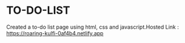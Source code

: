 # TO-DO-LIST
Created a to-do list page using html, css and javascript.Hosted Link : https://roaring-kulfi-0af4b4.netlify.app
